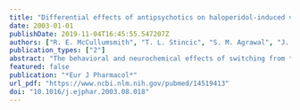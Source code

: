 ```yaml
---
title: "Differential effects of antipsychotics on haloperidol-induced vacuous chewing movements and subcortical gene expression in the rat"
date: 2003-01-01
publishDate: 2019-11-04T16:45:55.547207Z
authors: ["R. E. McCullumsmith", "T. L. Stincic", "S. M. Agrawal", "J. H. Meador-Woodruff"]
publication_types: ["2"]
abstract: "The behavioral and neurochemical effects of switching from typical to atypical medications have not been evaluated in the rodent models of tardive dyskinesia. Thus, we treated rats with haloperidol-decanoate for 12 weeks, and assessed the effects of additional treatment with olanzapine, haloperidol, clozapine, or vehicle on vacuous chewing movements and expression of transcripts for dopamine receptors, tyrosine hydroxylase, delta-opioid receptor, prodynorphin, preproenkephalin, glutamic acid decarboxylase-65 (glutamic acid decarboxylase (GAD)-65) and GAD-67 and N-methyl-D-aspartate (NMDA) receptor subunits in the striatum and its efferent pathways. Haloperidol-decanoate induced vacuous chewing movements extinguished following an additional 4 weeks of treatment with vehicle, olanzapine or haloperidol, but not clozapine. Post-treatment, vacuous chewing movements in the clozapine group were significantly higher than the vehicle, olanzapine and haloperidol groups. GAD-67 mRNA expression in the globus pallidus was decreased following additional treatment with olanzapine or haloperidol, but not clozapine. Changes in expression of other transcripts were not detected. These findings demonstrate important differences in the effects of typical and atypical antipsychotics on chronic vacuous chewing movements."
featured: false
publication: "*Eur J Pharmacol*"
url_pdf: "https://www.ncbi.nlm.nih.gov/pubmed/14519413"
doi: "10.1016/j.ejphar.2003.08.018"
---
```


